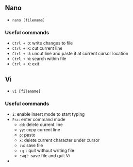 ## Nano
- `nano [filename]`
### Useful commands
- `Ctrl + O`: write changes to file
- `Ctrl + K`: cut current line
- `Ctrl + U`: uncut line and paste it at current cursor location
- `Ctrl + W`: search within file
- `Ctrl + X`: exit
## Vi
- `vi [filename]`
### Useful commands
- `i`: enable insert mode to start typing
- `Esc`: enter command mode
	- `dd`: delete current line
	- `yy`: copy current line
	- `p`: paste
	- `x`: delete current character under cursor
	- `:w`: save file 
	- `:q!`: quit without writing file
	- `:wq!`: save file and quit Vi
- 
